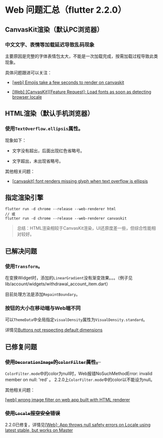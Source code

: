 # Web 问题汇总（flutter 2.2.0）

## CanvasKit渲染（默认PC浏览器）

### 中文文字、表情等加载延迟导致乱码现象

主要原因是完整的字体表情包太大，不能是一次加载完成，按需加载过程导致此类现象。

具体问题跟进可以关注：

- [[web] Emojis take a few seconds to render on canvaskit ](https://github.com/flutter/flutter/issues/76248)

- [[Web] [CanvasKit][Feature Request]: Load fonts as soon as detecting browser locale](https://github.com/flutter/flutter/issues/77023)

## HTML渲染（默认手机浏览器）

### 使用`TextOverflow.ellipsis`属性。

现象如下：

- 文字没有超出，后面出现红色省略号。

- 文字超出，未出现省略号。

其他相关问题：

- [[canvaskit] font renders missing glyph when text overflow is ellipsis](https://github.com/flutter/flutter/issues/76473)

## 指定渲染引擎

```
flutter run -d chrome --release --web-renderer html
// 或
flutter run -d chrome --release --web-renderer canvaskit
```

> 总结：HTML渲染相较于CanvasKit渲染，UI还原度差一些，但综合性能相对较好。


## 已解决问题

### 使用`Transform`。

在变换Widget时，添加的`LinearGradient`没有渐变效果。。。（例子见lib/account/widgets/withdrawal_account_item.dart）

目前处理方法是添加`RepaintBoundary`。

### 按钮的大小在移动端与Web端不同

可以`ThemeData`中全局指定`visualDensity`属性为`VisualDensity.standard`。

详情见[Buttons not respecting default dimensions](https://github.com/flutter/flutter/issues/77142)

## 已修复问题

### ~~使用`DecorationImage`的`colorFilter`属性。~~

`ColorFilter.mode`中的color为null时，Web报错NoSuchMethodError: invalid member on null: 'red' 。
2.2.0上`ColorFilter.mode`中的color以不能设为null。

其他相关问题：

[[web] wrong image filter on web app built with HTML renderer](https://github.com/flutter/flutter/issues/76966)

### ~~使用`Locale`报空安全错误~~

2.2.0已修复，详情见[[Web]: App throws null safety errors on Locale using latest stable, but works on Master](https://github.com/flutter/flutter/issues/79351)





